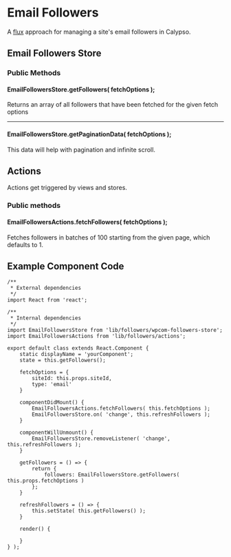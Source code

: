 # Email Followers

A [flux](https://facebook.github.io/flux/docs/overview.html#content) approach for managing a site's email followers in Calypso.

## Email Followers Store

### Public Methods

#### EmailFollowersStore.getFollowers( fetchOptions );

Returns an array of all followers that have been fetched for the given fetch options

---

#### EmailFollowersStore.getPaginationData( fetchOptions );

This data will help with pagination and infinite scroll.

## Actions

Actions get triggered by views and stores.

### Public methods

#### EmailFollowersActions.fetchFollowers( fetchOptions );

Fetches followers in batches of 100 starting from the given page, which defaults to 1.

## Example Component Code

```es6
/**
 * External dependencies
 */
import React from 'react';

/**
 * Internal dependencies
 */
import EmailFollowersStore from 'lib/followers/wpcom-followers-store';
import EmailFollowersActions from 'lib/followers/actions';

export default class extends React.Component {
	static displayName = 'yourComponent';
	state = this.getFollowers();

	fetchOptions = {
		siteId: this.props.siteId,
		type: 'email'
	}

	componentDidMount() {
		EmailFollowersActions.fetchFollowers( this.fetchOptions );
		EmailFollowersStore.on( 'change', this.refreshFollowers );
	}

	componentWillUnmount() {
		EmailFollowersStore.removeListener( 'change', this.refreshFollowers );
	}

	getFollowers = () => {
		return {
			followers: EmailFollowersStore.getFollowers( this.props.fetchOptions )
		};
	}

	refreshFollowers = () => {
		this.setState( this.getFollowers() );
	}

	render() {

	}
} );

```
